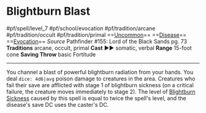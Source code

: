 # Blightburn Blast
#pf/spell/level_7 #pf/school/evocation #pf/tradition/arcane #pf/tradition/occult #pf/tradition/primal
==[Uncommon](../../../Traits/Uncommon.md)== ==[Disease](../../../Traits/Disease.md)== ==[Evocation](../../../Traits/Evocation.md)==
*Source* Pathfinder #155: Lord of the Black Sands pg. 73
**Traditions** arcane, occult, primal
**Cast** ►► somatic, verbal
**Range** 15-foot cone
**Saving Throw** basic Fortitude

---
You channel a blast of powerful blightburn radiation from your hands. You deal `dice: 4d6|avg` poison damage to creatures in the area. Creatures who fail their save are afflicted with stage 1 of blightburn sickness (on a critical failure, the creature moves immediately to stage 2). The level of [Blightburn Sickness](../../../Afflictions/Diseases/Blightburn%20Sickness.md) caused by this spell is equal to twice the spell's level, and the disease's save DC uses the caster's DC.